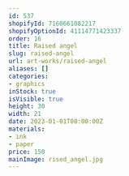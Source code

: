 ```yaml
---
id: 537
shopifyId: 7160661082217
shopifyOptionId: 41114771423337
order: 16
title: Raised angel
slug: raised-angel
url: art-works/raised-angel
aliases: []
categories:
- graphics
inStock: true
isVisible: true
height: 30
width: 21
date: 2023-01-01T00:00:00Z
materials:
- ink
- paper
price: 150
mainImage: rised_angel.jpg
---
```

